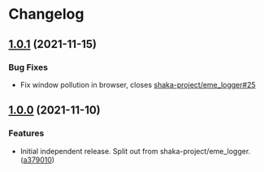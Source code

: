 # Changelog

## [1.0.1](https://github.com/shaka-project/trace-anything/compare/v1.0.1...v1.0.0) (2021-11-15)

### Bug Fixes

* Fix window pollution in browser, closes [shaka-project/eme_logger#25](https://github.com/shaka-project/eme_logger/issues/25)


## [1.0.0](https://github.com/shaka-project/trace-anything/commit/a37901024826f4600c5998d4da16099016b8aa18) (2021-11-10)

### Features

* Initial independent release.  Split out from shaka-project/eme_logger. ([a379010](https://github.com/shaka-project/trace-anything/commit/a37901024826f4600c5998d4da16099016b8aa18))
